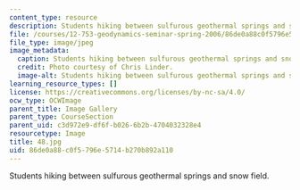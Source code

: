 ```yaml
---
content_type: resource
description: Students hiking between sulfurous geothermal springs and snow field.
file: /courses/12-753-geodynamics-seminar-spring-2006/86de0a88c0f5796e5714b270b892a110_48.jpg
file_type: image/jpeg
image_metadata:
  caption: Students hiking between sulfurous geothermal springs and snow field.
  credit: Photo courtesy of Chris Linder.
  image-alt: Students hiking between sulfurous geothermal springs and snow field.
learning_resource_types: []
license: https://creativecommons.org/licenses/by-nc-sa/4.0/
ocw_type: OCWImage
parent_title: Image Gallery
parent_type: CourseSection
parent_uid: c3d972e9-df6f-b026-6b2b-4704032328e4
resourcetype: Image
title: 48.jpg
uid: 86de0a88-c0f5-796e-5714-b270b892a110
---
```

Students hiking between sulfurous geothermal springs and snow field.